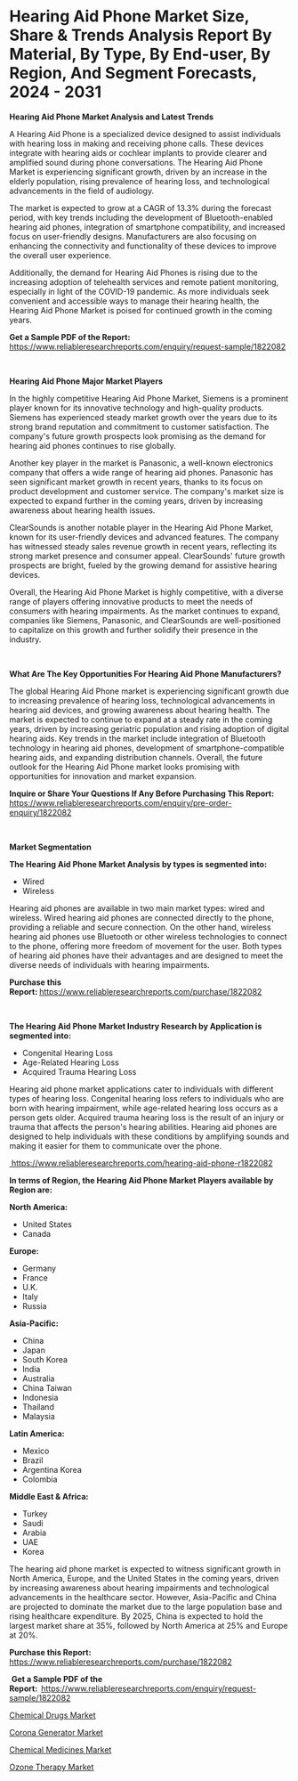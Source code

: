 <p><h1>Hearing Aid Phone Market Size, Share & Trends Analysis Report By Material, By Type, By End-user, By Region, And Segment Forecasts, 2024 - 2031</h1></p><p><strong>Hearing Aid Phone Market Analysis and Latest Trends</strong></p>
<p><p>A Hearing Aid Phone is a specialized device designed to assist individuals with hearing loss in making and receiving phone calls. These devices integrate with hearing aids or cochlear implants to provide clearer and amplified sound during phone conversations. The Hearing Aid Phone Market is experiencing significant growth, driven by an increase in the elderly population, rising prevalence of hearing loss, and technological advancements in the field of audiology.</p><p>The market is expected to grow at a CAGR of 13.3% during the forecast period, with key trends including the development of Bluetooth-enabled hearing aid phones, integration of smartphone compatibility, and increased focus on user-friendly designs. Manufacturers are also focusing on enhancing the connectivity and functionality of these devices to improve the overall user experience.</p><p>Additionally, the demand for Hearing Aid Phones is rising due to the increasing adoption of telehealth services and remote patient monitoring, especially in light of the COVID-19 pandemic. As more individuals seek convenient and accessible ways to manage their hearing health, the Hearing Aid Phone Market is poised for continued growth in the coming years.</p></p>
<p><strong>Get a Sample PDF of the Report:&nbsp;</strong> <a href="https://www.reliableresearchreports.com/enquiry/request-sample/1822082">https://www.reliableresearchreports.com/enquiry/request-sample/1822082</a></p>
<p>&nbsp;</p>
<p><strong>Hearing Aid Phone Major Market Players</strong></p>
<p><p>In the highly competitive Hearing Aid Phone Market, Siemens is a prominent player known for its innovative technology and high-quality products. Siemens has experienced steady market growth over the years due to its strong brand reputation and commitment to customer satisfaction. The company's future growth prospects look promising as the demand for hearing aid phones continues to rise globally.</p><p>Another key player in the market is Panasonic, a well-known electronics company that offers a wide range of hearing aid phones. Panasonic has seen significant market growth in recent years, thanks to its focus on product development and customer service. The company's market size is expected to expand further in the coming years, driven by increasing awareness about hearing health issues.</p><p>ClearSounds is another notable player in the Hearing Aid Phone Market, known for its user-friendly devices and advanced features. The company has witnessed steady sales revenue growth in recent years, reflecting its strong market presence and consumer appeal. ClearSounds' future growth prospects are bright, fueled by the growing demand for assistive hearing devices.</p><p>Overall, the Hearing Aid Phone Market is highly competitive, with a diverse range of players offering innovative products to meet the needs of consumers with hearing impairments. As the market continues to expand, companies like Siemens, Panasonic, and ClearSounds are well-positioned to capitalize on this growth and further solidify their presence in the industry.</p></p>
<p>&nbsp;</p>
<p><strong>What Are The Key Opportunities For Hearing Aid Phone Manufacturers?</strong></p>
<p><p>The global Hearing Aid Phone market is experiencing significant growth due to increasing prevalence of hearing loss, technological advancements in hearing aid devices, and growing awareness about hearing health. The market is expected to continue to expand at a steady rate in the coming years, driven by increasing geriatric population and rising adoption of digital hearing aids. Key trends in the market include integration of Bluetooth technology in hearing aid phones, development of smartphone-compatible hearing aids, and expanding distribution channels. Overall, the future outlook for the Hearing Aid Phone market looks promising with opportunities for innovation and market expansion.</p></p>
<p><strong>Inquire or Share Your Questions If Any Before Purchasing This Report:</strong> <a href="https://www.reliableresearchreports.com/enquiry/pre-order-enquiry/1822082">https://www.reliableresearchreports.com/enquiry/pre-order-enquiry/1822082</a></p>
<p>&nbsp;</p>
<p><strong>Market Segmentation</strong></p>
<p><strong>The Hearing Aid Phone Market Analysis by types is segmented into:</strong></p>
<p><ul><li>Wired</li><li>Wireless</li></ul></p>
<p><p>Hearing aid phones are available in two main market types: wired and wireless. Wired hearing aid phones are connected directly to the phone, providing a reliable and secure connection. On the other hand, wireless hearing aid phones use Bluetooth or other wireless technologies to connect to the phone, offering more freedom of movement for the user. Both types of hearing aid phones have their advantages and are designed to meet the diverse needs of individuals with hearing impairments.</p></p>
<p><strong>Purchase this Report:&nbsp;</strong><a href="https://www.reliableresearchreports.com/purchase/1822082">https://www.reliableresearchreports.com/purchase/1822082</a></p>
<p>&nbsp;</p>
<p><strong>The Hearing Aid Phone Market Industry Research by Application is segmented into:</strong></p>
<p><ul><li>Congenital Hearing Loss</li><li>Age-Related Hearing Loss</li><li>Acquired Trauma Hearing Loss</li></ul></p>
<p><p>Hearing aid phone market applications cater to individuals with different types of hearing loss. Congenital hearing loss refers to individuals who are born with hearing impairment, while age-related hearing loss occurs as a person gets older. Acquired trauma hearing loss is the result of an injury or trauma that affects the person's hearing abilities. Hearing aid phones are designed to help individuals with these conditions by amplifying sounds and making it easier for them to communicate over the phone.</p></p>
<p><a href="https://www.reliableresearchreports.com/hearing-aid-phone-r1822082">&nbsp;https://www.reliableresearchreports.com/hearing-aid-phone-r1822082</a></p>
<p><strong>In terms of Region, the Hearing Aid Phone Market Players available by Region are:</strong></p>
<p>
    <p> <strong> North America: </strong>
        <ul>
            <li>United States</li>
            <li>Canada</li>
        </ul>
        </p> 
    <p> <strong> Europe: </strong>
        <ul>
            <li>Germany</li>
            <li>France</li>
            <li>U.K.</li>
            <li>Italy</li>
            <li>Russia</li>
        </ul>
        </p> 
    <p> <strong> Asia-Pacific: </strong>
        <ul>
            <li>China</li>
            <li>Japan</li>
            <li>South Korea</li>
            <li>India</li>
            <li>Australia</li>
            <li>China Taiwan</li>
            <li>Indonesia</li>
            <li>Thailand</li>
            <li>Malaysia</li>
        </ul>
        </p> 
    <p> <strong> Latin America: </strong>
        <ul>
            <li>Mexico</li>
            <li>Brazil</li>
            <li>Argentina Korea</li>
            <li>Colombia</li>
        </ul>
        </p> 
    <p> <strong> Middle East & Africa: </strong>
        <ul>
            <li>Turkey</li>
            <li>Saudi</li>
            <li>Arabia</li>
            <li>UAE</li>
            <li>Korea</li>
        </ul>
    </p>
    </p>
<p><p>The hearing aid phone market is expected to witness significant growth in North America, Europe, and the United States in the coming years, driven by increasing awareness about hearing impairments and technological advancements in the healthcare sector. However, Asia-Pacific and China are projected to dominate the market due to the large population base and rising healthcare expenditure. By 2025, China is expected to hold the largest market share at 35%, followed by North America at 25% and Europe at 20%.</p></p>
<p><strong>Purchase this Report: </strong><a href="https://www.reliableresearchreports.com/purchase/1822082">https://www.reliableresearchreports.com/purchase/1822082</a></p>
<p>&nbsp;<strong>Get a Sample PDF of the Report:&nbsp;&nbsp;</strong><a href="https://www.reliableresearchreports.com/enquiry/request-sample/1822082">https://www.reliableresearchreports.com/enquiry/request-sample/1822082</a></p>
<p><strong></strong></p>
<p><p><a href="https://issuu.com/reportprime-2/docs/chemical-drugs-market-size-2030.pptx">Chemical Drugs Market</a></p><p><a href="https://github.com/JordyBecker/Market-Research-Report-List-1/blob/main/corona-generator-market.md">Corona Generator Market</a></p><p><a href="https://issuu.com/reportprime-2/docs/chemical-medicines-market-size-2030.pptx">Chemical Medicines Market</a></p><p><a href="https://github.com/sydneyHley85/Market-Research-Report-List-1/blob/main/ozone-therapy-market.md">Ozone Therapy Market</a></p></p>